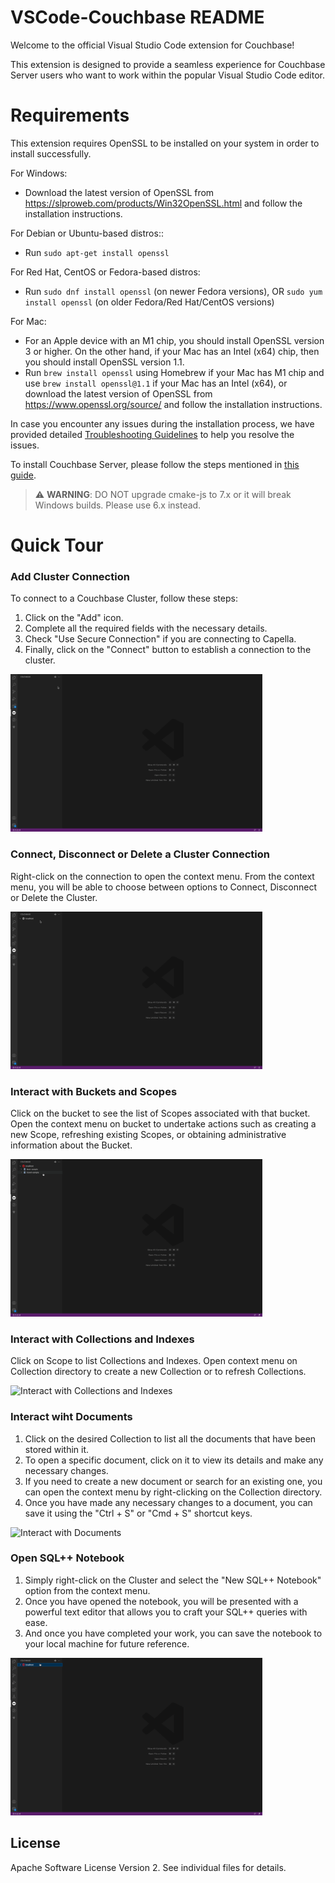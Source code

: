 # VSCode-Couchbase README

Welcome to the official Visual Studio Code extension for Couchbase!

This extension is designed to provide a seamless experience for Couchbase Server users who want to work within the popular Visual Studio Code editor. 

# Requirements
This extension requires OpenSSL to be installed on your system in order to install successfully. 

For Windows:
- Download the latest version of OpenSSL from https://slproweb.com/products/Win32OpenSSL.html and follow the installation instructions.

For Debian or Ubuntu-based distros::
- Run `sudo apt-get install openssl`

For Red Hat, CentOS or Fedora-based distros:
-  Run `sudo dnf install openssl` (on newer Fedora versions), OR `sudo yum install openssl` (on older Fedora/Red Hat/CentOS versions)

For Mac:
- For an Apple device with an M1 chip, you should install OpenSSL version 3 or higher. On the other hand, if your Mac has an Intel (x64) chip, then you should install OpenSSL version 1.1.
- Run `brew install openssl` using Homebrew if your Mac has M1 chip and use `brew install openssl@1.1` if your Mac has an Intel (x64), or download the latest version of OpenSSL from https://www.openssl.org/source/ and follow the installation instructions.

In case you encounter any issues during the installation process, we have provided detailed [Troubleshooting Guidelines](https://docs.google.com/document/d/132jKt2YFGjhzIM0yMUi3l5VjC3FQ-rL5-xUiTRLYKds/edit?usp=sharing) to help you resolve the issues. 

To install Couchbase Server, please follow the steps mentioned in [this guide](https://docs.couchbase.com/server/current/install/install-intro.html).

> :warning:  **WARNING**:  DO NOT upgrade cmake-js to 7.x or it will break Windows builds. Please use 6.x instead. 

# Quick Tour

### Add Cluster Connection
To connect to a Couchbase Cluster, follow these steps:
1. Click on the "Add" icon.
2. Complete all the required fields with the necessary details.
3. Check "Use Secure Connection" if you are connecting to Capella.
4. Finally, click on the "Connect" button to establish a connection to the cluster.

<img src="gifs/AddConnection.gif" height="80%" width="80%" alt="Add Connection to Cluster" />

### Connect, Disconnect or Delete a Cluster Connection
Right-click on the connection to open the context menu. From the context menu, you will be able to choose between options to Connect, Disconnect or Delete the Cluster.

<img src="gifs/Connection.gif" height="80%" width="80%" alt="Connect/Disconnect to Cluster" />

### Interact with Buckets and Scopes
Click on the bucket to see the list of Scopes associated with that bucket. Open the context menu on bucket to undertake actions such as creating a new Scope, refreshing existing Scopes, or obtaining administrative information about the Bucket.

<img src="gifs/InteractWithBuckets.gif" height="80%" width="80%" alt="Interact with Buckets and Scopes" />

### Interact with Collections and Indexes
Click on Scope to list Collections and Indexes. Open context menu on Collection directory to create a new Collection or to refresh Collections.

<img src="gifs/InteractWithCollectionIndexes.gif" height="80%" width="80%" alt="Interact with Collections and Indexes" />


### Interact wiht Documents
1. Click on the desired Collection to list all the documents that have been stored within it.
2. To open a specific document, click on it to view its details and make any necessary changes.
3. If you need to create a new document or search for an existing one, you can open the context menu by right-clicking on the Collection directory.
4. Once you have made any necessary changes to a document, you can save it using the "Ctrl + S" or "Cmd + S" shortcut keys.

<img src="gifs/InteractWithDocuments.gif" height="80%" width="80%" alt="Interact with Documents" />

### Open SQL++ Notebook
1. Simply right-click on the Cluster and select the "New SQL++ Notebook" option from the context menu.
2. Once you have opened the notebook, you will be presented with a powerful text editor that allows you to craft your SQL++ queries with ease.
3. And once you have completed your work, you can save the notebook to your local machine for future reference.

<img src="gifs/QueryNotebook.gif" height="80%" width="80%" alt="Interact with Documents" />

## License
Apache Software License Version 2.  See individual files for details.